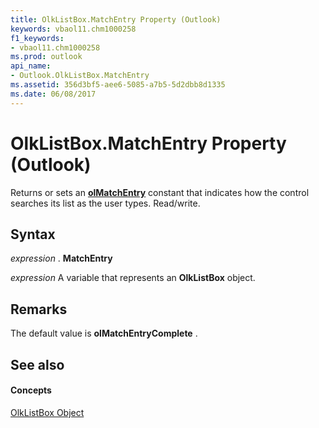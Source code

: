 ```yaml
---
title: OlkListBox.MatchEntry Property (Outlook)
keywords: vbaol11.chm1000258
f1_keywords:
- vbaol11.chm1000258
ms.prod: outlook
api_name:
- Outlook.OlkListBox.MatchEntry
ms.assetid: 356d3bf5-aee6-5085-a7b5-5d2dbb8d1335
ms.date: 06/08/2017
---
```



# OlkListBox.MatchEntry Property (Outlook)

Returns or sets an  **[olMatchEntry](Outlook.OlMatchEntry.md)** constant that indicates how the control searches its list as the user types. Read/write.


## Syntax

 _expression_ . **MatchEntry**

 _expression_ A variable that represents an **OlkListBox** object.


## Remarks

The default value is  **olMatchEntryComplete** .


## See also


#### Concepts


[OlkListBox Object](Outlook.OlkListBox.md)

